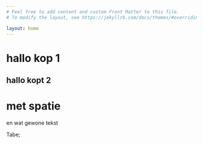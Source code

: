 ```yaml
---
# Feel free to add content and custom Front Matter to this file.
# To modify the layout, see https://jekyllrb.com/docs/themes/#overriding-theme-defaults

layout: home
---
```

# hallo kop 1
## hallo kopt 2
# met spatie
en wat gewone tekst

Tabe;




